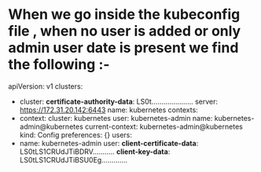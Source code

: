 
# When we go inside the kubeconfig file , when no user is added or only admin user date is present we find the following :-


apiVersion: v1
clusters:
- cluster:
    **certificate-authority-data**: LS0t.....................
    server: https://172.31.20.142:6443
  name: kubernetes
contexts:
- context:
    cluster: kubernetes
    user: kubernetes-admin
  name: kubernetes-admin@kubernetes
current-context: kubernetes-admin@kubernetes
kind: Config
preferences: {}
users:
- name: kubernetes-admin
  user:
    **client-certificate-data**: LS0tLS1CRUdJTiBDRV...........
    **client-key-data**: LS0tLS1CRUdJTiBSU0Eg.............

